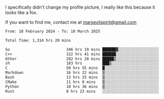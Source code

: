 I specifically didn't change my profile picture, I really like this because it looks like a fox.

If you want to find me, contact me at marsevilspirit@gmail.com

<!--
**marsevilspirit/marsevilspirit** is a ✨ _special_ ✨ repository because its `README.md` (this file) appears on your GitHub profile.

Here are some ideas to get you started:

- 🔭 I’m currently working on ...
- 🌱 I’m currently learning ...
- 👯 I’m looking to collaborate on ...
- 🤔 I’m looking for help with ...
- 💬 Ask me about ...
- 📫 How to reach me: ...
- 😄 Pronouns: ...
- ⚡ Fun fact: ...
-->


```txt
From: 18 February 2024 - To: 10 March 2025

Total Time: 1,314 hrs 20 mins

Go                         346 hrs 10 mins ██████▓░░░░░░░░░░░░░░░░░░   26.34 %
C++                        322 hrs 41 mins ██████░░░░░░░░░░░░░░░░░░░   24.55 %
Other                      282 hrs 28 mins █████▒░░░░░░░░░░░░░░░░░░░   21.49 %
sh                         183 hrs         ███▒░░░░░░░░░░░░░░░░░░░░░   13.92 %
C                          50 hrs 55 mins  █░░░░░░░░░░░░░░░░░░░░░░░░   03.87 %
Markdown                   16 hrs 22 mins  ▒░░░░░░░░░░░░░░░░░░░░░░░░   01.25 %
Bash                       13 hrs 25 mins  ▒░░░░░░░░░░░░░░░░░░░░░░░░   01.02 %
CMake                      11 hrs 8 mins   ▒░░░░░░░░░░░░░░░░░░░░░░░░   00.85 %
Python                     10 hrs 36 mins  ▒░░░░░░░░░░░░░░░░░░░░░░░░   00.81 %
Rust                       8 hrs 22 mins   ░░░░░░░░░░░░░░░░░░░░░░░░░   00.64 %
```

<!--END_SECTION:waka-->
